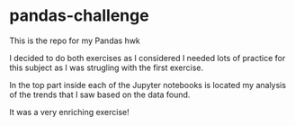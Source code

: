 # pandas-challenge
This is the repo for my Pandas hwk

I decided to do both exercises as I considered I needed lots of practice for this subject as I was strugling with the first exercise.

In the top part inside each of the Jupyter notebooks is located my analysis of the trends that I saw based on the data found.

It was a very enriching exercise!